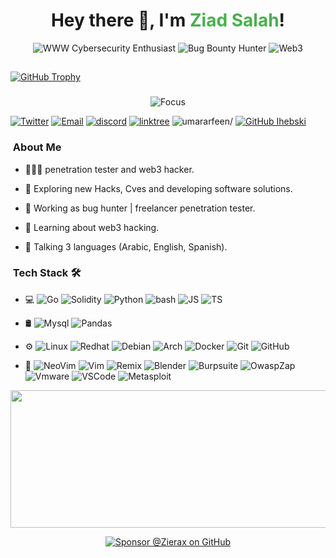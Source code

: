 ###


<h1 align="center">Hey there 👋, I'm <span style="color:#4CAF50">Ziad Salah</span>!</h1>
<p align="center">
  <img src="https://img.shields.io/badge/-Cybersecurity%20Enthusiast-blue?style=for-the-badge&logo=WWW" alt="WWW Cybersecurity Enthusiast" />
  <img src="https://img.shields.io/badge/-Bug%20Bounty%20Hunter-red?style=for-the-badge&logo=raffle" alt="Bug Bounty Hunter" />
  <img src="https://img.shields.io/badge/-Web3%20Hacker-purple?style=for-the-badge&logo=ethereum" alt="Web3" />
</p>

## 

[![GitHub Trophy](https://github-profile-trophy.vercel.app/?username=Zierax&theme=juicyfresh&row=1&margin-w=15)](https://github.com/ryo-ma/github-profile-trophy)

###




<p align="center">
  <img src="https://img.shields.io/badge/Focus-%20Web3%20Security%20%26%20Exploit%20Development-0052cc?style=for-the-badge&logo=security&logoColor=white" alt="Focus" />
</p>



<a href="https://twitter.com/Zierax_x" target="_blank"><img src="https://img.shields.io/badge/-Twitter-333333?style=flat&logo=x" alt="Twitter" ></a>
<a href="mailto:zs.01117875692@gmail.com" target="_blank"><img src="https://img.shields.io/badge/-Email-333333?style=flat&logo=gmail" alt="Email"></a>
<a href="https://linkedin.com/in/z14d" target="_blank"><img src="https://img.shields.io/badge/-linkedin-333333?style=flat&logo=linkedin" alt="discord"></a>
<a href="https://linktr.ee/Zierax" target="_blank"><img src="https://img.shields.io/badge/-linktree-333333?style=flat&logo=linktree" alt="linktree"></a>
<img src="https://komarev.com/ghpvc/?username=Zierax&style=flat&color=blue" alt=umararfeen/> [![GitHub Ihebski](https://img.shields.io/github/followers/Zierax?label=follow%20github&style=flat-square)](https://github.com/Zierax)
<br>


<h3>  &nbsp;About Me  </h3>

- 👨🏻‍💻 penetration tester and web3 hacker.

- 🤔 Exploring new Hacks, Cves and developing software solutions.
  
- 💼 Working as bug hunter | freelancer penetration tester.
  
- 🌱 Learning about web3 hacking.
  
- 💬 Talking 3 languages (Arabic, English, Spanish).


<h3>  &nbsp;Tech Stack 🛠 </h3>

- 💻
  ![Go](https://img.shields.io/badge/-Go-333333?style=flat&logo=go)
  ![Solidity](https://img.shields.io/badge/-Solidity-333333?style=flat&logo=Solidity)
  ![Python](https://img.shields.io/badge/-Python-333333?style=flat&logo=python)
  ![bash](https://img.shields.io/badge/-bash-333333?style=flat&logo=shell)
  ![JS](https://img.shields.io/badge/-javascript-333333?style=flat&logo=javascript)
  ![TS](https://img.shields.io/badge/-typescript-333333?style=flat&logo=typescript)
  
- 🛢
  ![Mysql](https://img.shields.io/badge/-mysql-333333?style=flat&logo=mysql&logoColor=316192)
  ![Pandas](https://img.shields.io/badge/-pandas-333333?style=flat&logo=pandas&logoColor=316192)
  
- ⚙️
  ![Linux](https://img.shields.io/badge/-Linux-333333?style=flat&logo=linux)
  ![Redhat](https://img.shields.io/badge/-redhat-333333?style=flat&logo=redhat)
  ![Debian](https://img.shields.io/badge/-debian-333333?style=flat&logo=debian)
  ![Arch](https://img.shields.io/badge/-arch-333333?style=flat&logo=archlinux)
  ![Docker](https://img.shields.io/badge/-Dcoker-333333?style=flat&logo=docker)
  ![Git](https://img.shields.io/badge/-Git-333333?style=flat&logo=git)
  ![GitHub](https://img.shields.io/badge/-GitHub-333333?style=flat&logo=github)
  
- 🔧
  ![NeoVim](https://img.shields.io/badge/-NeoVim-333333?style=flat&logo=neovim)
  ![Vim](https://img.shields.io/badge/-Vim-333333?style=flat&logo=vim)
  ![Remix](https://img.shields.io/badge/-Remix-333333?style=flat&logo=remix)
  ![Blender](https://img.shields.io/badge/-Blender-333333?style=flat&logo=blender)
  ![Burpsuite](https://img.shields.io/badge/-Burpsuite-333333?style=flat&logo=burpsuite)
  ![OwaspZap](https://img.shields.io/badge/-OwaspZap-333333?style=flat&logo=zap)
  ![Vmware](https://img.shields.io/badge/-VMware-333333?style=flat&logo=vmware)
  ![VSCode](https://img.shields.io/badge/-VSCode-333333?style=flat&logo=visualstudiocode&logoColor=277dff)
  ![Metasploit](https://img.shields.io/badge/-metasploit-333333?style=flat&logo=metasploit)
  
  

<p align="center">
  <img width="800" height="220" src="https://streak-stats.demolab.com?user=Zierax&theme=dracula&hide_border=true&border_radius=5&card_width=800">
</p>


<p align="center">
  <a href="https://github.com/sponsors/Zierax">
    <img src="https://img.shields.io/badge/Sponsor-%40Zierax-red?style=for-the-badge&logo=github" alt="Sponsor @Zierax on GitHub">
  </a>
</p>

